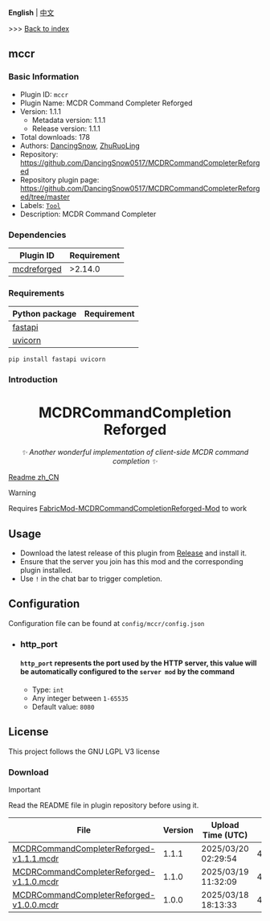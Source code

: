 **English** | [中文](readme-zh_cn.md)

\>\>\> [Back to index](/readme.md)

## mccr

### Basic Information

- Plugin ID: `mccr`
- Plugin Name: MCDR Command Completer Reforged
- Version: 1.1.1
  - Metadata version: 1.1.1
  - Release version: 1.1.1
- Total downloads: 178
- Authors: [DancingSnow](https://github.com/DancingSnow0517), [ZhuRuoLing](https://github.com/ZhuRuoLing)
- Repository: https://github.com/DancingSnow0517/MCDRCommandCompleterReforged
- Repository plugin page: https://github.com/DancingSnow0517/MCDRCommandCompleterReforged/tree/master
- Labels: [`Tool`](/labels/tool/readme.md)
- Description: MCDR Command Completer

### Dependencies

| Plugin ID | Requirement |
| --- | --- |
| [mcdreforged](https://github.com/Fallen-Breath/MCDReforged) | \>2.14.0 |

### Requirements

| Python package | Requirement |
| --- | --- |
| [fastapi](https://pypi.org/project/fastapi) |  |
| [uvicorn](https://pypi.org/project/uvicorn) |  |

```
pip install fastapi uvicorn
```

### Introduction

<div align="center">

# MCDRCommandCompletion Reforged
_✨ Another wonderful implementation of client-side MCDR command completion ✨_

</div>

[Readme zh_CN](https://github.com/DancingSnow0517/MCDRCommandCompleterReforged/tree/master//README.md)

> [!WARNING]  
> Requires [FabricMod-MCDRCommandCompletionReforged-Mod](https://github.com/ZhuRuoLing/MCDRCommandCompletionReforged-Mod) to work

## Usage
- Download the latest release of this plugin from [Release](https://github.com/DancingSnow0517/MCDRCommandCompleterReforged/releases) and install it.
- Ensure that the server you join has this mod and the corresponding plugin installed.
- Use `!` in the chat bar to trigger completion.

## Configuration
Configuration file can be found at `config/mccr/config.json`

* ### http_port
  #### `http_port` represents the port used by the HTTP server, this value will be automatically configured to the `server mod` by the command
  - Type: `int`
  - Any integer between `1-65535`
  - Default value: `8080`

## License
This project follows the GNU LGPL V3 license

### Download

> [!IMPORTANT]
> Read the README file in plugin repository before using it.

| File | Version | Upload Time (UTC) | Size | Downloads | Operations |
| --- | --- | --- | --- | --- | --- |
| [MCDRCommandCompleterReforged-v1.1.1.mcdr](https://github.com/DancingSnow0517/MCDRCommandCompleterReforged/releases/tag/1.1.1) | 1.1.1 | 2025/03/20 02:29:54 | 4.67KB | 125 | [Download](https://github.com/DancingSnow0517/MCDRCommandCompleterReforged/releases/download/1.1.1/MCDRCommandCompleterReforged-v1.1.1.mcdr) |
| [MCDRCommandCompleterReforged-v1.1.0.mcdr](https://github.com/DancingSnow0517/MCDRCommandCompleterReforged/releases/tag/1.1.0) | 1.1.0 | 2025/03/19 11:32:09 | 4.65KB | 23 | [Download](https://github.com/DancingSnow0517/MCDRCommandCompleterReforged/releases/download/1.1.0/MCDRCommandCompleterReforged-v1.1.0.mcdr) |
| [MCDRCommandCompleterReforged-v1.0.0.mcdr](https://github.com/DancingSnow0517/MCDRCommandCompleterReforged/releases/tag/1.0.0) | 1.0.0 | 2025/03/18 18:13:33 | 4.63KB | 30 | [Download](https://github.com/DancingSnow0517/MCDRCommandCompleterReforged/releases/download/1.0.0/MCDRCommandCompleterReforged-v1.0.0.mcdr) |

